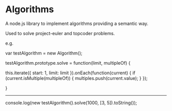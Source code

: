 Algorithms
============
A node.js library to implement algorithms providing a semantic way.

Used to solve project-euler and topcoder problems.

e.g.

var testAlgorithm = new Algorithm();

testAlgorithm.prototype.solve = function(limit, multipleOf) {

  this.iterate({
    start: 1,
    limit: limit
   }).onEach(function(current) {
    if (current.isMultiple(multipleOf)) {
      multiples.push(current.value);
    }
  });

}

--------------
console.log(new testAlgorithm().solve(1000, [3, 5]).toString());

